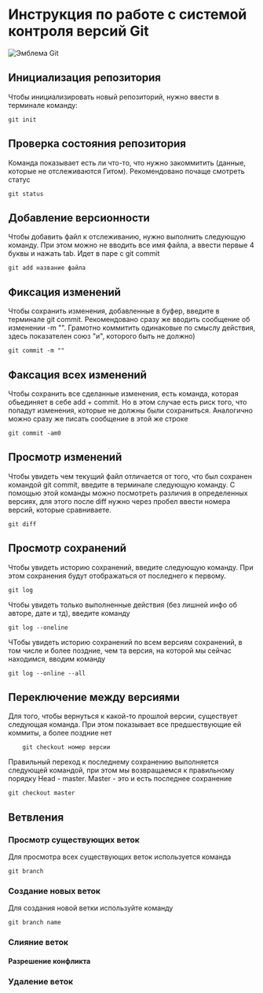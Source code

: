 # **Инструкция по работе с системой контроля версий Git**

![Эмблема Git](git.jpg)

## Инициализация репозитория

Чтобы инициализировать новый репозиторий, нужно ввести в терминале команду:

    git init

## Проверка состояния репозитория

Команда показывает есть ли что-то, что нужно закоммитить (данные, которые не отслеживаются Гитом). Рекомендовано почаще смотреть статус

    git status


## Добавление версионности

Чтобы добавить файл к отслеживанию, нужно выполнить следующую команду. При этом можно не вводить все имя файла, а ввести первые 4 буквы и нажать tab. Идет в паре с git commit

    git add название файла

## Фиксация изменений

Чтобы сохранить изменения, добавленные в буфер, введите в терминале git commit. Рекомендовано сразу же вводить сообщение об изменении  -m "". Грамотно коммитить одинаковые по смыслу действия, здесь показателен союз "и", которого быть не должно)

    git commit -m ""

## Факсация всех изменений

Чтобы сохранить все сделанные изменения, есть команда, которая обьединяет в себе add + commit. Но в этом случае есть риск того, что попадут изменения, которые не должны были сохраниться. Аналогично можно сразу же писать сообщение в этой же строке

    git commit -am0

## Просмотр изменений

Чтобы увидеть чем текущий файл отличается от того, что был сохранен командой git commit, введите в терминале следующую команду. С помощью этой команды можно посмотреть различия в определенных версиях, для этого после diff нужно через пробел ввести номера версий, которые сравниваете. 

    git diff

## Просмотр сохранений

Чтобы увидеть историю сохранений, введите следующую команду. При этом сохранения будут отображаться от последнего к первому.

    git log 

Чтобы увидеть только выполненные действия (без лишней инфо об авторе, дате и тд), введите команду 

    git log --oneline

ЧТобы увидеть историю сохранений по всем версиям сохранений, в том числе и более поздние, чем та версия, на которой мы сейчас находимся, вводим команду

    git log --online --all

## Переключение между версиями

Для того, чтобы вернуться к какой-то прошлой версии, существует следующая команда. При этом показывает все предшествующие ей коммиты, а более поздние нет

        git checkout номер версии

Правильный переход к последнему сохранению выполняется следующей командой, при этом мы возвращаемся к правильному порядку Head - master. Master - это и есть последнее сохранение

    git checkout master

## Ветвления

### Просмотр существующих веток

Для просмотра всех существующих веток используется команда 

    git branch
    
### Создание новых веток

Для создания новой ветки используйте команду

    git branch name

### Слияние веток

#### Разрешение конфликта

### Удаление веток

